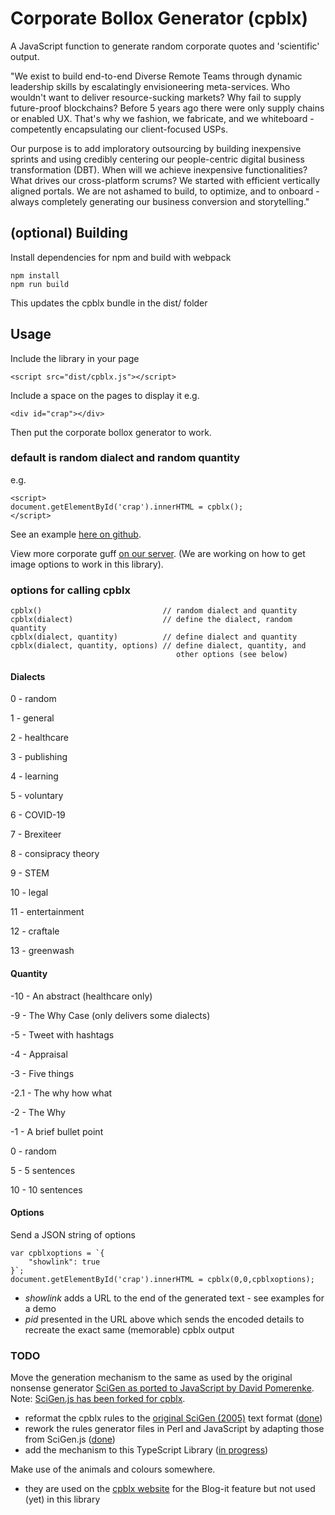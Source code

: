# Corporate Bollox Generator (cpblx)

A JavaScript function to generate random corporate quotes and 'scientific' output.

"We exist to build end-to-end Diverse Remote Teams through dynamic leadership skills by escalatingly envisioneering meta-services. Who wouldn't want to deliver resource-sucking markets? Why fail to supply future-proof blockchains? Before 5 years ago there were only supply chains or enabled UX. That's why we fashion, we fabricate, and we whiteboard - competently encapsulating our client-focused USPs.

Our purpose is to add imploratory outsourcing by building inexpensive sprints and using credibly centering our people-centric digital business transformation (DBT). When will we achieve inexpensive functionalities? What drives our cross-platform scrums? We started with efficient vertically aligned portals. We are not ashamed to build, to optimize, and to onboard - always completely generating our business conversion and storytelling."

## (optional) Building

Install dependencies for npm and build with webpack

```
npm install
npm run build
```

This updates the cpblx bundle in the dist/ folder

## Usage

Include the library in your page

```
<script src="dist/cpblx.js"></script>
```

Include a space on the pages to display it e.g.

```
<div id="crap"></div>
```

Then put the corporate bollox generator to work.


### default is random dialect and random quantity

e.g.

```
<script>
document.getElementById('crap').innerHTML = cpblx();
</script>
```

See an example [here on github](https://rdjenkins.github.io/cpblx/).

View more corporate guff [on our server](https://agnate.co.uk/cpblx/). (We are working on how to get image options to work in this library).

### options for calling cpblx

```
cpblx()                           // random dialect and quantity
cpblx(dialect)                    // define the dialect, random quantity
cpblx(dialect, quantity)          // define dialect and quantity
cpblx(dialect, quantity, options) // define dialect, quantity, and
                                     other options (see below)
```

#### Dialects

0 - random

1 - general

2 - healthcare

3 - publishing

4 - learning

5 - voluntary

6 - COVID-19

7 - Brexiteer

8 - consipracy theory

9 - STEM

10 - legal

11 - entertainment

12 - craftale

13 - greenwash

#### Quantity

-10 - An abstract (healthcare only)

-9 - The Why Case (only delivers some dialects)

-5 - Tweet with hashtags

-4 - Appraisal

-3 - Five things

-2.1 - The why how what

-2 - The Why

-1 - A brief bullet point

0 - random

5 - 5 sentences

10 - 10 sentences

#### Options

Send a JSON string of options

```
var cpblxoptions = `{
    "showlink": true
}`;
document.getElementById('crap').innerHTML = cpblx(0,0,cpblxoptions);
```

* *showlink* adds a URL to the end of the generated text - see examples for a demo
* *pid* presented in the URL above which sends the encoded details to recreate the exact same (memorable) cpblx output

### TODO

Move the generation mechanism to the same as used by the original nonsense generator [SciGen as ported to JavaScript by David Pomerenke](https://github.com/davidpomerenke/scigen.js). Note: [SciGen.js has been forked for cpblx](https://github.com/rdjenkins/scigen.js).

* reformat the cpblx rules to the [original SciGen (2005)](https://github.com/strib/scigen) text format ([done](https://github.com/rdjenkins/scigen.js/blob/master/rules/rules-original/cpblxrules.in))
* rework the rules generator files in Perl and JavaScript by adapting those from SciGen.js ([done](https://github.com/rdjenkins/scigen.js/blob/master/rules/compile-rules-cpblx.pl))
* add the mechanism to this TypeScript Library ([in progress](https://github.com/rdjenkins/cpblx/blob/main/src/cpblxgen.js))

Make use of the animals and colours somewhere.

* they are used on the [cpblx website](https://agnate.co.uk/cpblx/?n=-7&d=2) for the Blog-it feature but not used (yet) in this library
